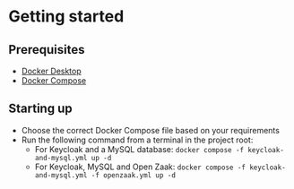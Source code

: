 # Getting started
## Prerequisites
- [Docker Desktop](https://docs.docker.com/desktop/install/)
- [Docker Compose](https://docs.docker.com/compose/install/)

## Starting up
- Choose the correct Docker Compose file based on your requirements
- Run the following command from a terminal in the project root: 
  - For Keycloak and a MySQL database: ```docker compose -f keycloak-and-mysql.yml up -d```
  - For Keycloak, MySQL and Open Zaak: ```docker compose -f keycloak-and-mysql.yml -f openzaak.yml up -d```
